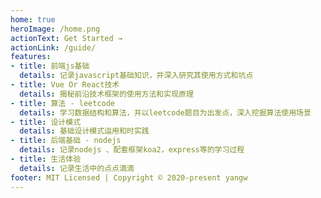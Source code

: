 ```yaml
---
home: true
heroImage: /home.png
actionText: Get Started →
actionLink: /guide/
features:
- title: 前端js基础
  details: 记录javascript基础知识，并深入研究其使用方式和坑点
- title: Vue Or React技术
  details: 揭秘前沿技术框架的使用方法和实现原理
- title: 算法 - leetcode
  details: 学习数据结构和算法，并以leetcode题目为出发点，深入挖掘算法使用场景
- title: 设计模式
  details: 基础设计模式运用和时实践
- title: 后端基础 - nodejs
  details: 记录nodejs 、配套框架koa2，express等的学习过程
- title: 生活体验
  details: 记录生活中的点点滴滴
footer: MIT Licensed | Copyright © 2020-present yangw
---
```

